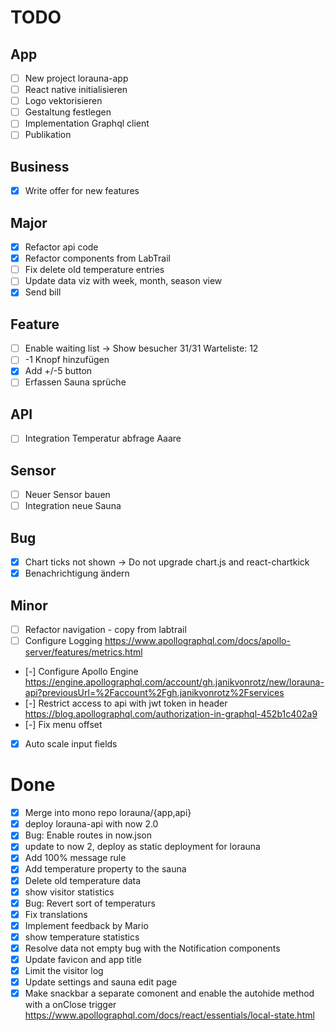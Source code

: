 # TODO

## App

- [ ] New project lorauna-app
- [ ] React native initialisieren
- [ ] Logo vektorisieren
- [ ] Gestaltung festlegen
- [ ] Implementation Graphql client
- [ ] Publikation

## Business

- [x] Write offer for new features

## Major

- [x] Refactor api code
- [x] Refactor components from LabTrail
- [ ] Fix delete old temperature entries
- [ ] Update data viz with week, month, season view
- [x] Send bill

## Feature

- [ ] Enable waiting list -> Show besucher 31/31 Warteliste: 12
- [ ] -1 Knopf hinzufügen
- [x] Add +/-5 button
- [ ] Erfassen Sauna sprüche

## API

- [ ] Integration Temperatur abfrage Aaare

## Sensor

- [ ] Neuer Sensor bauen
- [ ] Integration neue Sauna

## Bug

- [x] Chart ticks not shown -> Do not upgrade chart.js and react-chartkick
- [x] Benachrichtigung ändern

## Minor

- [ ] Refactor navigation - copy from labtrail
- [ ] Configure Logging
    https://www.apollographql.com/docs/apollo-server/features/metrics.html
- [-] Configure Apollo Engine
    https://engine.apollographql.com/account/gh.janikvonrotz/new/lorauna-api?previousUrl=%2Faccount%2Fgh.janikvonrotz%2Fservices
- [-] Restrict access to api with jwt token in header
    https://blog.apollographql.com/authorization-in-graphql-452b1c402a9
- [-] Fix menu offset
- [x] Auto scale input fields

# Done

- [x] Merge into mono repo lorauna/{app,api}
- [x] deploy lorauna-api with now 2.0
- [x] Bug: Enable routes in now.json
- [x] update to now 2, deploy as static deployment for lorauna
- [x] Add 100% message rule
- [x] Add temperature property to the sauna
- [x] Delete old temperature data
- [x] show visitor statistics
- [x] Bug: Revert sort of temperaturs
- [x] Fix translations
- [x] Implement feedback by Mario
- [x] show temperature statistics
- [x] Resolve data not empty bug with the Notification components
- [x] Update favicon and app title
- [x] Limit the visitor log
- [x] Update settings and sauna edit page
- [x] Make snackbar a separate comonent and enable the autohide method with a onClose trigger
    https://www.apollographql.com/docs/react/essentials/local-state.html